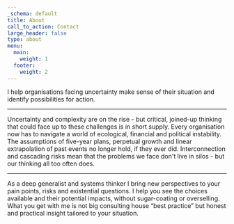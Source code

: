 ```yaml
---
_schema: default
title: About
call_to_action: Contact
large_header: false
type: about
menu:
  main:
    weight: 1
  footer:
    weight: 2
---
```

I help organisations facing uncertainty make sense of their situation and identify possibilities for action.

---
Uncertainty and complexity are on the rise - but critical, joined-up thinking that could face up to these challenges is in short supply.
Every organisation now has to navigate a world of ecological, financial and political instability. The assumptions of five-year plans, perpetual growth and linear extrapolation of past events no longer hold, if they ever did. Interconnection and cascading risks mean that the problems we face don't live in silos - but our thinking all too often does.

---
As a deep generalist and systems thinker I bring new perspectives to your pain points, risks and existential questions. I help you see the choices available and their potential impacts, without sugar-coating or overselling. What you get with me is not big consulting house “best practice” but honest and practical insight tailored to your situation.
